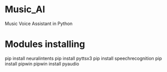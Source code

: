 # Music_AI
Music Voice Assistant in Python


# Modules installing

pip install neuralintents
pip install pyttsx3
pip install speechrecognition
pip install pipwin
pipwin install pyaudio

